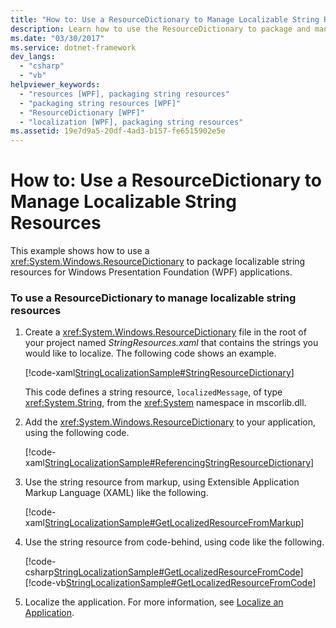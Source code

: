 ```yaml
---
title: "How to: Use a ResourceDictionary to Manage Localizable String Resources"
description: Learn how to use the ResourceDictionary to package and manage localizable string resources for Windows Presentation Foundation (WPF) applications.
ms.date: "03/30/2017"
ms.service: dotnet-framework
dev_langs:
  - "csharp"
  - "vb"
helpviewer_keywords:
  - "resources [WPF], packaging string resources"
  - "packaging string resources [WPF]"
  - "ResourceDictionary [WPF]"
  - "localization [WPF], packaging string resources"
ms.assetid: 19e7d9a5-20df-4ad3-b157-fe6515902e5e
---
```

# How to: Use a ResourceDictionary to Manage Localizable String Resources

This example shows how to use a <xref:System.Windows.ResourceDictionary> to package localizable string resources for Windows Presentation Foundation (WPF) applications.

### To use a ResourceDictionary to manage localizable string resources

1. Create a <xref:System.Windows.ResourceDictionary> file in the root of your project named _StringResources.xaml_ that contains the strings you would like to localize. The following code shows an example.

     [!code-xaml[StringLocalizationSample#StringResourceDictionary](~/samples/snippets/csharp/VS_Snippets_Wpf/StringLocalizationSample/CSharp/StringResources.xaml#stringresourcedictionary)]

     This code defines a string resource, `localizedMessage`, of type <xref:System.String>, from the <xref:System> namespace in mscorlib.dll.

2. Add the <xref:System.Windows.ResourceDictionary> to your application, using the following code.

     [!code-xaml[StringLocalizationSample#ReferencingStringResourceDictionary](~/samples/snippets/csharp/VS_Snippets_Wpf/StringLocalizationSample/CSharp/App.xaml#referencingstringresourcedictionary)]

3. Use the string resource from markup, using Extensible Application Markup Language (XAML) like the following.

     [!code-xaml[StringLocalizationSample#GetLocalizedResourceFromMarkup](~/samples/snippets/csharp/VS_Snippets_Wpf/StringLocalizationSample/CSharp/MainWindow.xaml#getlocalizedresourcefrommarkup)]

4. Use the string resource from code-behind, using code like the following.

     [!code-csharp[StringLocalizationSample#GetLocalizedResourceFromCode](~/samples/snippets/csharp/VS_Snippets_Wpf/StringLocalizationSample/CSharp/MainWindow.xaml.cs#getlocalizedresourcefromcode)]
     [!code-vb[StringLocalizationSample#GetLocalizedResourceFromCode](~/samples/snippets/visualbasic/VS_Snippets_Wpf/StringLocalizationSample/VisualBasic/MainWindow.xaml.vb#getlocalizedresourcefromcode)]

5. Localize the application. For more information, see [Localize an Application](how-to-localize-an-application.md).
